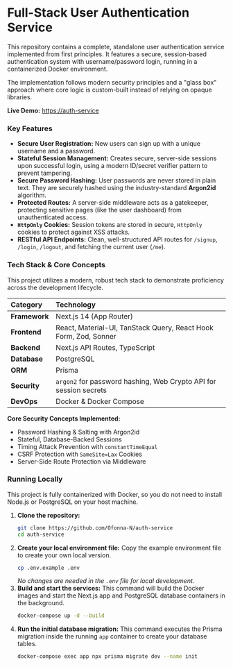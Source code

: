 # Full-Stack User Authentication Service

This repository contains a complete, standalone user authentication service implemented from first principles. It features a secure, session-based authentication system with username/password login, running in a containerized Docker environment.

The implementation follows modern security principles and a "glass box" approach where core logic is custom-built instead of relying on opaque libraries.

**Live Demo:** [https://auth-service](https://auth-service-woad.vercel.app/)

### Key Features

- **Secure User Registration:** New users can sign up with a unique username and a password.
- **Stateful Session Management:** Creates secure, server-side sessions upon successful login, using a modern ID/secret verifier pattern to prevent tampering.
- **Secure Password Hashing:** User passwords are never stored in plain text. They are securely hashed using the industry-standard **Argon2id** algorithm.
- **Protected Routes:** A server-side middleware acts as a gatekeeper, protecting sensitive pages (like the user dashboard) from unauthenticated access.
- **`HttpOnly` Cookies:** Session tokens are stored in secure, `HttpOnly` cookies to protect against XSS attacks.
- **RESTful API Endpoints:** Clean, well-structured API routes for `/signup`, `/login`, `/logout`, and fetching the current user (`/me`).

### Tech Stack & Core Concepts

This project utilizes a modern, robust tech stack to demonstrate proficiency across the development lifecycle.

| **Category**  | **Technology**                                                    |
| :------------ | :---------------------------------------------------------------- |
| **Framework** | Next.js 14 (App Router)                                           |
| **Frontend**  | React, Material-UI, TanStack Query, React Hook Form, Zod, Sonner  |
| **Backend**   | Next.js API Routes, TypeScript                                    |
| **Database**  | PostgreSQL                                                        |
| **ORM**       | Prisma                                                            |
| **Security**  | `argon2` for password hashing, Web Crypto API for session secrets |
| **DevOps**    | Docker & Docker Compose                                           |

**Core Security Concepts Implemented:**

- Password Hashing & Salting with Argon2id
- Stateful, Database-Backed Sessions
- Timing Attack Prevention with `constantTimeEqual`
- CSRF Protection with `SameSite=Lax` Cookies
- Server-Side Route Protection via Middleware

### Running Locally

This project is fully containerized with Docker, so you do not need to install Node.js or PostgreSQL on your host machine.

1.  **Clone the repository:**
    ```bash
    git clone https://github.com/Ofonna-N/auth-service
    cd auth-service
    ```
2.  **Create your local environment file:**
    Copy the example environment file to create your own local version.
    ```bash
    cp .env.example .env
    ```
    _No changes are needed in the `.env` file for local development._
3.  **Build and start the services:**
    This command will build the Docker images and start the Next.js app and PostgreSQL database containers in the background.
    ```bash
    docker-compose up -d --build
    ```
4.  **Run the initial database migration:**
    This command executes the Prisma migration inside the running `app` container to create your database tables.
    ```bash
    docker-compose exec app npx prisma migrate dev --name init
    ```
